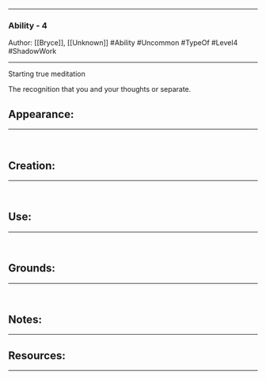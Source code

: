 - - -
### Ability - 4
Author: [[Bryce]], [[Unknown]]
#Ability #Uncommon #TypeOf #Level4 #ShadowWork 
- - - 
Starting true meditation

The recognition that you and your thoughts or separate.

## Appearance:<br>
- - -

<br>

## Creation: <br>
- - -
<br>

## Use:<br>
- - -
<br>

## Grounds:<br>
- - -
<br>

## Notes:<br>
- - - 


## Resources:
- - -

